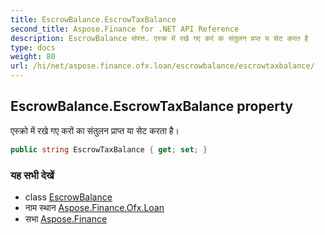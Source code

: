 ```yaml
---
title: EscrowBalance.EscrowTaxBalance
second_title: Aspose.Finance for .NET API Reference
description: EscrowBalance संपत्त. एस्क्र में रखे गए करं क संतुलन प्रप्त य सेट करत है
type: docs
weight: 80
url: /hi/net/aspose.finance.ofx.loan/escrowbalance/escrowtaxbalance/
---
```

## EscrowBalance.EscrowTaxBalance property

एस्क्रो में रखे गए करों का संतुलन प्राप्त या सेट करता है।

```csharp
public string EscrowTaxBalance { get; set; }
```

### यह सभी देखें

* class [EscrowBalance](../)
* नाम स्थान [Aspose.Finance.Ofx.Loan](../../escrowbalance/)
* सभा [Aspose.Finance](../../../)


